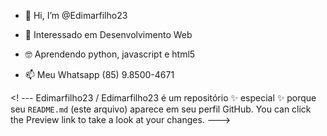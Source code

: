 - 👋 Hi, I’m @Edimarfilho23
- 👀 Interessado em Desenvolvimento Web
- 🤓 Aprendendo python, javascript e html5

- 📫 Meu Whatsapp (85) 9.8500-4671

<! ---
Edimarfilho23 / Edimarfilho23 é um repositório ✨ especial ✨ porque seu `README.md` (este arquivo) aparece em seu perfil GitHub.
You can click the Preview link to take a look at your changes.
--->
